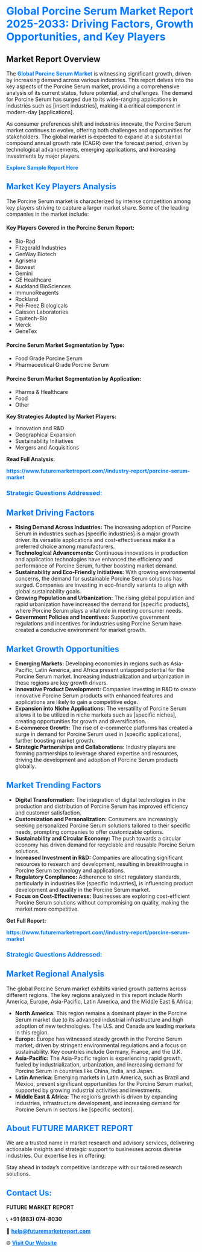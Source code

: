 <h1 style="color: #007BFF;">Global Porcine Serum Market Report 2025-2033: Driving Factors, Growth Opportunities, and Key Players</h1>

<section id="overview">
<h2>Market Report Overview</h2>
<p>The <a href="https://www.futuremarketreport.com//industry-report/porcine-serum-market" style="color: #007BFF; text-decoration: none;"><strong>Global Porcine Serum Market</strong></a> is witnessing significant growth, driven by increasing demand across various industries. This report delves into the key aspects of the Porcine Serum market, providing a comprehensive analysis of its current status, future potential, and challenges. The demand for Porcine Serum has surged due to its wide-ranging applications in industries such as [insert industries], making it a critical component in modern-day [applications].</p>
<p>As consumer preferences shift and industries innovate, the Porcine Serum market continues to evolve, offering both challenges and opportunities for stakeholders. The global market is expected to expand at a substantial compound annual growth rate (CAGR) over the forecast period, driven by technological advancements, emerging applications, and increasing investments by major players.</p>
</section>

<section id="overview">
<p><a href="https://www.futuremarketreport.com//request-sample/reportId=58147" style="color: #007BFF; text-decoration: none;"><strong>Explore Sample Report Here</strong></a></p>
</section>

<section id="key-players">
<h2 style="color: #007BFF;">Market Key Players Analysis</h2>
<p>The Porcine Serum market is characterized by intense competition among key players striving to capture a larger market share. Some of the leading companies in the market include:</p>
<h4>Key Players Covered in the Porcine Serum Report:</h4>
<ul><li>Bio-Rad</li><li>Fitzgerald Industries</li><li>GenWay Biotech</li><li>Agrisera</li><li>Biowest</li><li>Gemini</li><li>GE Healthcare</li><li>Auckland BioSciences</li><li>ImmunoReagents</li><li>Rockland</li><li>Pel-Freez Biologicals</li><li>Caisson Laboratories</li><li>Equitech-Bio</li><li>Merck</li><li>GeneTex</li></ul>
<h4>Porcine Serum Market Segmentation by Type:</h4>
<ul><li>Food Grade Porcine Serum</li><li>Pharmaceutical Grade Porcine Serum</li></ul>

<h4>Porcine Serum Market Segmentation by Application:</h4>
<ul><li>Pharma &amp; Healthcare</li><li>Food</li><li>Other</li></ul>
<p><strong>Key Strategies Adopted by Market Players:</strong></p>
<ul>
<li>Innovation and R&D</li>
<li>Geographical Expansion</li>
<li>Sustainability Initiatives</li>
<li>Mergers and Acquisitions</li>
</ul>
</section>

<section>
<p><strong>Read Full Analysis: </strong></p><a href="https://www.futuremarketreport.com//industry-report/porcine-serum-market" style="color: #007BFF; text-decoration: none;"><strong>https://www.futuremarketreport.com//industry-report/porcine-serum-market</strong></a>
<h3 style="color: #007BFF;">Strategic Questions Addressed:</h3>
</section>

<section id="driving-factors">
<h2 style="color: #007BFF;">Market Driving Factors</h2>
<ul>
<li><strong>Rising Demand Across Industries:</strong> The increasing adoption of Porcine Serum in industries such as [specific industries] is a major growth driver. Its versatile applications and cost-effectiveness make it a preferred choice among manufacturers.</li>
<li><strong>Technological Advancements:</strong> Continuous innovations in production and application technologies have enhanced the efficiency and performance of Porcine Serum, further boosting market demand.</li>
<li><strong>Sustainability and Eco-Friendly Initiatives:</strong> With growing environmental concerns, the demand for sustainable Porcine Serum solutions has surged. Companies are investing in eco-friendly variants to align with global sustainability goals.</li>
<li><strong>Growing Population and Urbanization:</strong> The rising global population and rapid urbanization have increased the demand for [specific products], where Porcine Serum plays a vital role in meeting consumer needs.</li>
<li><strong>Government Policies and Incentives:</strong> Supportive government regulations and incentives for industries using Porcine Serum have created a conducive environment for market growth.</li>
</ul>
</section>

<section id="growth-opportunities">
<h2 style="color: #007BFF;">Market Growth Opportunities</h2>
<ul>
<li><strong>Emerging Markets:</strong> Developing economies in regions such as Asia-Pacific, Latin America, and Africa present untapped potential for the Porcine Serum market. Increasing industrialization and urbanization in these regions are key growth drivers.</li>
<li><strong>Innovative Product Development:</strong> Companies investing in R&D to create innovative Porcine Serum products with enhanced features and applications are likely to gain a competitive edge.</li>
<li><strong>Expansion into Niche Applications:</strong> The versatility of Porcine Serum allows it to be utilized in niche markets such as [specific niches], creating opportunities for growth and diversification.</li>
<li><strong>E-commerce Growth:</strong> The rise of e-commerce platforms has created a surge in demand for Porcine Serum used in [specific applications], further boosting market growth.</li>
<li><strong>Strategic Partnerships and Collaborations:</strong> Industry players are forming partnerships to leverage shared expertise and resources, driving the development and adoption of Porcine Serum products globally.</li>
</ul>
</section>

<section id="trending-factors">
<h2 style="color: #007BFF;">Market Trending Factors</h2>
<ul>
<li><strong>Digital Transformation:</strong> The integration of digital technologies in the production and distribution of Porcine Serum has improved efficiency and customer satisfaction.</li>
<li><strong>Customization and Personalization:</strong> Consumers are increasingly seeking personalized Porcine Serum solutions tailored to their specific needs, prompting companies to offer customizable options.</li>
<li><strong>Sustainability and Circular Economy:</strong> The push towards a circular economy has driven demand for recyclable and reusable Porcine Serum solutions.</li>
<li><strong>Increased Investment in R&D:</strong> Companies are allocating significant resources to research and development, resulting in breakthroughs in Porcine Serum technology and applications.</li>
<li><strong>Regulatory Compliance:</strong> Adherence to strict regulatory standards, particularly in industries like [specific industries], is influencing product development and quality in the Porcine Serum market.</li>
<li><strong>Focus on Cost-Effectiveness:</strong> Businesses are exploring cost-efficient Porcine Serum solutions without compromising on quality, making the market more competitive.</li>
</ul>
</section>

<section>
<p><strong>Get Full Report: </strong></p><a href="https://www.futuremarketreport.com//industry-report/porcine-serum-market" style="color: #007BFF; text-decoration: none;"><strong>https://www.futuremarketreport.com//industry-report/porcine-serum-market</strong></a>
<h3 style="color: #007BFF;">Strategic Questions Addressed:</h3>
</section>


<section id="regional-analysis">
<h2 style="color: #007BFF;">Market Regional Analysis</h2>
<p>The global Porcine Serum market exhibits varied growth patterns across different regions. The key regions analyzed in this report include North America, Europe, Asia-Pacific, Latin America, and the Middle East & Africa:</p>
<ul>
<li><strong>North America:</strong> This region remains a dominant player in the Porcine Serum market due to its advanced industrial infrastructure and high adoption of new technologies. The U.S. and Canada are leading markets in this region.</li>
<li><strong>Europe:</strong> Europe has witnessed steady growth in the Porcine Serum market, driven by stringent environmental regulations and a focus on sustainability. Key countries include Germany, France, and the U.K.</li>
<li><strong>Asia-Pacific:</strong> The Asia-Pacific region is experiencing rapid growth, fueled by industrialization, urbanization, and increasing demand for Porcine Serum in countries like China, India, and Japan.</li>
<li><strong>Latin America:</strong> Emerging markets in Latin America, such as Brazil and Mexico, present significant opportunities for the Porcine Serum market, supported by growing industrial activities and investments.</li>
<li><strong>Middle East & Africa:</strong> The region’s growth is driven by expanding industries, infrastructure development, and increasing demand for Porcine Serum in sectors like [specific sectors].</li>
</ul>
</section>

<footer>
<h2 style="color: #007BFF;">About FUTURE MARKET REPORT</h2>
<p>We are a trusted name in market research and advisory services, delivering actionable insights and strategic support to businesses across diverse industries. Our expertise lies in offering:</p>

<p>Stay ahead in today’s competitive landscape with our tailored research solutions.</p>

<h2 style="color: #007BFF;">Contact Us:</h2>
<p><strong>FUTURE MARKET REPORT</strong></p>
<p>📞 <strong>+91 (883) 074-8030</strong></p>
<p>📧 <strong><a href="mailto:help@futuremarketreport.com" style="color: #007BFF;">help@futuremarketreport.com</a></strong></p>
<p>🌐 <strong><a href="https://www.futuremarketreport.com/" style="color: #007BFF;">Visit Our Website</a></strong></p>
</footer>